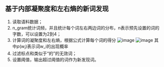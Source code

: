 ## 基于内部凝聚度和左右熵的新词发现
  1. 读取语料数据；
  2. n_gram统计词频，并且统计每个词左右两边词的分布，n表示预先设置的词的字数，可以设置为2到4；
  3. 计算词的凝聚度和左右熵，根据公式计算每个词的得分
    ![image](https://github.com/user-attachments/assets/79244dd5-2110-4f8a-ad2b-82f530cc12aa)
    ![image](https://github.com/user-attachments/assets/2ceaefb4-a8b3-4147-8c12-417b063ed17b)
    其中$p(w_i)$表示词w_i的出现概率
  4. 过滤标点和类似于“的”的无效词；
  5. 设置阈值，输出超过阈值的词作为新发现词。
  
